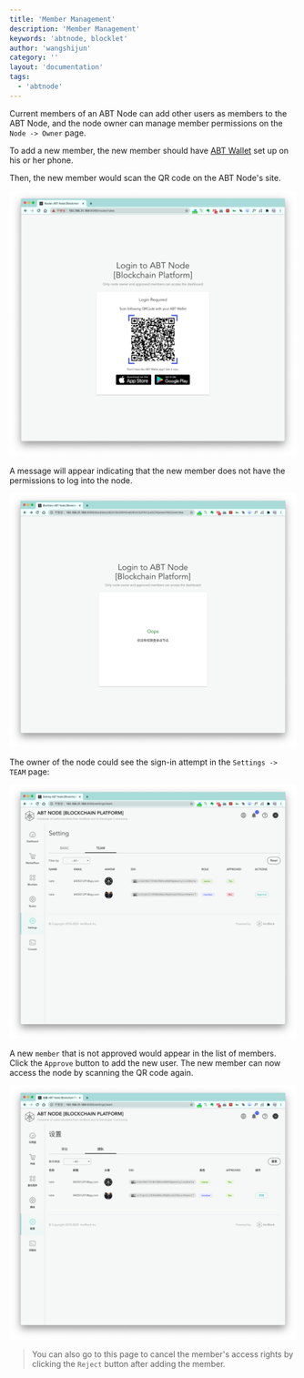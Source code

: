 ```yaml
---
title: 'Member Management'
description: 'Member Management'
keywords: 'abtnode, blocklet'
author: 'wangshijun'
category: ''
layout: 'documentation'
tags:
  - 'abtnode'
---
```


Current members of an ABT Node can add other users as members to the ABT Node, and the node owner can manage member permissions
on the `Node -> Owner` page.

To add a new member, the new member should have [ABT Wallet](https://abtwallet.io/en/) set up on his or her phone.

Then, the new member would scan the QR code on the ABT Node's site.

![](./images/member-manager-1-en.png)

A message will appear indicating that the new member does not have the permissions to log into the node.

![](./images/member-manager-2-en.png)

The owner of the node could see the sign-in attempt in the `Settings -> TEAM` page:

![](./images/member-manager-3-en.png)

A new `member` that is not approved would appear in the list of members. Click the `Approve` button to add the new user.
The new member can now access the node by scanning the QR code again.

![](./images/member-manager-4-en.png)

> You can also go to this page to cancel the member's access rights by clicking the `Reject` button after adding the
> member.
